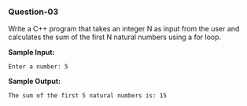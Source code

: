 ### Question-03

Write a C++ program that takes an integer N as input from the user and calculates the sum of the first N natural numbers using a for loop.

**Sample Input:**

```
Enter a number: 5
```

**Sample Output:**

```
The sum of the first 5 natural numbers is: 15
```
